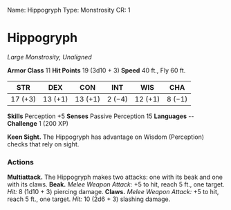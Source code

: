 Name: Hippogryph
Type: Monstrosity
CR: 1

# Hippogryph 
_Large Monstrosity, Unaligned_

**Armor Class** 11
**Hit Points** 19 (3d10 + 3)
**Speed** 40 ft., Fly 60 ft.

| STR     | DEX     | CON     | INT     | WIS     | CHA     |
|---------|---------|---------|---------|---------|---------|
| 17 (+3) | 13 (+1) | 13 (+1) | 2 (−4)  | 12 (+1) | 8 (−1)  |

**Skills** Perception +5
**Senses** Passive Perception 15
**Languages** --
**Challenge** 1 (200 XP)

**Keen Sight.** The Hippogryph has advantage on Wisdom (Perception) checks that rely on sight.

### Actions 
**Multiattack.** The Hippogryph makes two attacks: one with its beak and one with its claws.
**Beak.** _Melee Weapon Attack:_ +5 to hit, reach 5 ft., one target. _Hit:_ 8 (1d10 + 3) piercing damage.
**Claws.** _Melee Weapon Attack:_ +5 to hit, reach 5 ft., one target. _Hit:_ 10 (2d6 + 3) slashing damage.